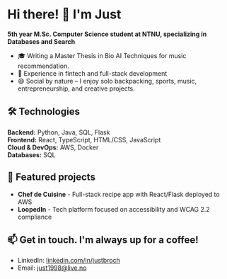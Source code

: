 # Hi there! 👋 I'm Just

**5th year M.Sc. Computer Science student at NTNU, specializing in Databases and Search**

- 🎓 Writing a Master Thesis in Bio AI Techniques for music recommendation. 
- 💼 Experience in fintech and full-stack development
- 😄 Social by nature – I enjoy solo backpacking, sports, music, entrepreneurship, and creative projects.

## 🛠️ Technologies
**Backend:** Python, Java, SQL, Flask  
**Frontend:** React, TypeScript, HTML/CSS, JavaScript  
**Cloud & DevOps:** AWS, Docker  
**Databases:** SQL

## 🚀 Featured projects
- **Chef de Cuisine** - Full-stack recipe app with React/Flask deployed to AWS
- **LoopedIn** - Tech platform focused on accessibility and WCAG 2.2 compliance

## 📫 Get in touch. I'm always up for a coffee!
- LinkedIn: [linkedin.com/in/justbroch](https://linkedin.com/in/justbroch)
- Email: just1998@live.no
